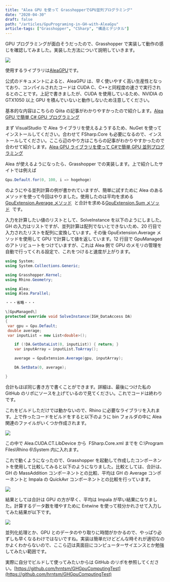 ```yaml
---
title: "Alea GPU を使って GrasshopperでGPU並列プログラミング"
date: "2020-04-30"
draft: false
path: "/articles/GpuPrograming-in-GH-with-AleaGpu"
article-tags: ["Grasshopper", "CSharp", "構造とデジタル"]
---
```


GPU プログラミングが面白そうだったので、Grasshopper で実装して動作の感じを確認してみました。実装した方法について説明していきます。

[![](https://1.bp.blogspot.com/-0Fs5Nd-oCzc/XqrCTImNSCI/AAAAAAAAB2Q/JBMrTBcHsPYsqQhFMAPTsAxeUlayYX5mgCK4BGAsYHg/w640-h482/gpu.gif)](https://1.bp.blogspot.com/-0Fs5Nd-oCzc/XqrCTImNSCI/AAAAAAAAB2Q/JBMrTBcHsPYsqQhFMAPTsAxeUlayYX5mgCK4BGAsYHg/gpu.gif)

使用するライブラリは[AleaGPU](http://www.aleagpu.com/release/3_0_4/doc/)です。

公式のドキュメントによると、AleaGPU は、早く使いやすく高い生産性となっており、コンパイルされたコードは CUDA C、C++と同程度の速さで実行されるとのことです。上記で書きましたが、CUDA を使用しているため、NVIDIA の GTX1050 以上 GPU を積んでいないと動作しないため注意してください。

基本的な内容はこちらの Qiita の記事がわかりやすかったので紹介します。[Alea GPU で簡単 C# GPU プログラミング](https://qiita.com/y_miyoshi/items/921903e3499abf18abdd)

まず VisualStudio で Alea ライブラリを使えるようするため、NuGet を使ってインストールしてください。合わせて FSharp.Core も必要になるので、インストールしてください。ここら辺のやり方はこちらの記事がわかりやすかったので合わせて紹介します。[Alea GPU ライブラリを使って C#で簡単 GPU 並列プログラミング](https://kzmmtmt.pgw.jp/?p=1170)

Alea が使えるようになったら、Grasshopper での実装します。上で紹介したサイトでは例えば

```cs
Gpu.Default.for(0, 100, i => hogehoge)
```

のようにやる並列計算の例が書かれていますが、簡単に試すために Alea のあるメソッドを使って今回はやりました。使用したのは平均を求める[GpuExtension.Average メソッド](http://www.aleagpu.com/release/3_0_4/api/html/92879577-0e02-e2e4-7fea-b9777d20505a.htm)  と合計を求める[GpuExtension.Sum メソッド](http://www.aleagpu.com/release/3_0_4/api/html/1d45ba9a-3b5f-b4a0-7d1b-a67ccfcad9a1.htm)  です。

入力を計算したい値のリストとして、SolveInstance を以下のようにしました。GH の入力はリストですが、並列計算は配列でないとできないため、20 行目で入力されたリストを配列に変換しています。その後 GpuExtension.Average メソッドを使用して GPU で計算して値を返しています。12 行目で GpuManaged のアトリビュートをつけていますが、これは Alea 側で GPU のメモリの管理を自動で行ってくれる設定で、これをつけると速度が上がります。

```cs
using System;
using System.Collections.Generic;

using Grasshopper.Kernel;
using Rhino.Geometry;

using Alea;
using Alea.Parallel;

・・・省略・・・

\[GpuManaged\]
protected override void SolveInstance(IGH_DataAccess DA)
{
 var gpu = Gpu.Default;
 double average;
 var inputList = new List<double>();

    if (!DA.GetDataList(0, inputList)) { return; }
    var inputArray = inputList.ToArray();

    average = GpuExtension.Average(gpu, inputArray);

    DA.SetData(0, average);

}
```

合計もほぼ同じ書き方で書くことができます。詳細は、最後につけた私の GitHub のリポにソースを上げているので見てください。これでコードは終わりです。

これをビルドしただけでは動かないので、Rhino に必要なライブラリを入れます。上で作ったコードをビルドをすると以下のように bin フォルダの中に Alea 関連のファイルがいくつか作成されます。

[![](https://1.bp.blogspot.com/-eAdjBT1FKpg/XqrOjjqxwZI/AAAAAAAAB24/nnMn2asubrQj_oFRfUlwfaLIwCIQF9IXwCK4BGAsYHg/w400-h354/%25E3%2582%25B3%25E3%2583%25A1%25E3%2583%25B3%25E3%2583%2588%2B2020-04-30%2B221105.png)](https://1.bp.blogspot.com/-eAdjBT1FKpg/XqrOjjqxwZI/AAAAAAAAB24/nnMn2asubrQj_oFRfUlwfaLIwCIQF9IXwCK4BGAsYHg/%25E3%2582%25B3%25E3%2583%25A1%25E3%2583%25B3%25E3%2583%2588%2B2020-04-30%2B221105.png)

この中で Alea.CUDA.CT.LibDevice から  FSharp.Core.xml までを C:\\Program Files\\Rhino 6\\System 内に入れます。

これで動くようになったので、Grasshopper を起動して作成したコンポーネントを使用して比較してみると以下のようになりました。比較としては、合計は、GH の MassAddition コンポーネントとの比較、平均は GH の Average コンポーネントと Impala の QuickAvr コンポーネントとの比較を行っています。

[![](https://1.bp.blogspot.com/-Z0CBm7OujaA/XqrRHIXLVOI/AAAAAAAAB3g/lgPgOPav8HM5YVo8haW0ExyZe1MUUVj-gCK4BGAsYHg/w640-h541/EWxUvI9X0AIaZc6.png)](https://1.bp.blogspot.com/-Z0CBm7OujaA/XqrRHIXLVOI/AAAAAAAAB3g/lgPgOPav8HM5YVo8haW0ExyZe1MUUVj-gCK4BGAsYHg/EWxUvI9X0AIaZc6.png)

結果としては合計は GPU の方が早く、平均は Impala が早い結果になりました。計算するデータ数を増やすために Entwine を使って枝分かれさせて入力してみた結果が以下です。

[![](https://1.bp.blogspot.com/-UvrRXc4T1Vs/XqrVJnTBBwI/AAAAAAAAB4I/vxlNQBEbVaIR4I27Xr1SFoWItaQNSafPACK4BGAsYHg/w640-h442/%25E3%2582%25B3%25E3%2583%25A1%25E3%2583%25B3%25E3%2583%2588%2B2020-04-30%2B223814.png)](https://1.bp.blogspot.com/-UvrRXc4T1Vs/XqrVJnTBBwI/AAAAAAAAB4I/vxlNQBEbVaIR4I27Xr1SFoWItaQNSafPACK4BGAsYHg/%25E3%2582%25B3%25E3%2583%25A1%25E3%2583%25B3%25E3%2583%2588%2B2020-04-30%2B223814.png)

並列化処理とか、GPU とのデータのやり取りに時間がかかるので、やっぱり必ずしも早くなるわけではないですね。実装は簡単だけどどんな時それが適切なのかよくわからないので、ここら辺は真面目にコンピューターサイエンスとか勉強してみたい範囲です。

実際に自分でビルドして使ってみたいからは GitHub のリポを参照してください。[https://github.com/hrntsm/GHGpuComputingTest](https://github.com/hrntsm/GHGpuComputingTest)
